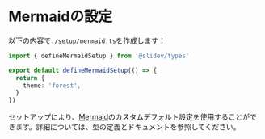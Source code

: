 # Mermaidの設定

<Environment type="client" />

以下の内容で`./setup/mermaid.ts`を作成します：

```ts
import { defineMermaidSetup } from '@slidev/types'

export default defineMermaidSetup(() => {
  return {
    theme: 'forest',
  }
})
```

セットアップにより、[Mermaid](https://mermaid-js.github.io/)のカスタムデフォルト設定を使用することができます。詳細については、型の定義とドキュメントを参照してください。
